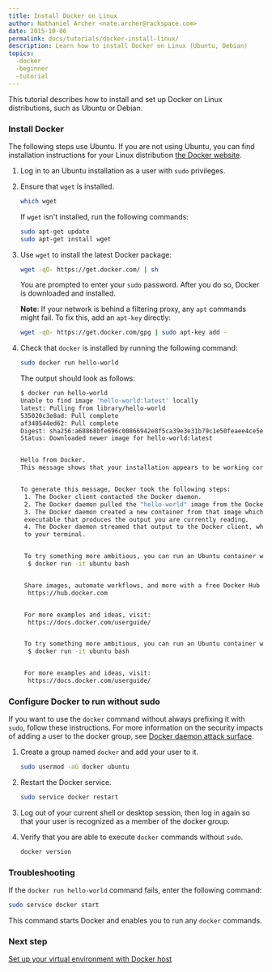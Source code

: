 ```yaml
---
title: Install Docker on Linux
author: Nathaniel Archer <nate.archer@rackspace.com>
date: 2015-10-06
permalink: docs/tutorials/docker-install-linux/
description: Learn how to install Docker on Linux (Ubuntu, Debian)
topics:
  -docker
  -beginner
  -tutorial
---
```


This tutorial describes how to install and set up Docker on Linux distributions, such as Ubuntu or Debian.

### <a name="install"></a> Install Docker
The following steps use Ubuntu. If you are not using Ubuntu, you can find installation
instructions for your Linux distribution [the Docker website](https://docs.docker.com/installation/).

1. Log in to an Ubuntu installation as a user with `sudo` privileges.

2. Ensure that `wget` is installed.

    ```bash
    which wget
    ```

     If `wget` isn't installed, run the following commands:

     ```bash
     sudo apt-get update
     sudo apt-get install wget
     ```

3. Use `wget` to install the latest Docker package:

     ```bash
     wget -qO- https://get.docker.com/ | sh
     ```

     You are prompted to enter your `sudo` password. After you do so, Docker is downloaded and installed.

     **Note**: If your network is behind a filtering proxy, any `apt` commands might fail. To fix this, add an `apt-key` directly:

     ```bash
     wget -qO- https://get.docker.com/gpg | sudo apt-key add -
     ```

4. Check that `docker` is installed by running the following command:

     ```bash
     sudo docker run hello-world
     ```

     The output should look as follows:

     ```bash
     $ docker run hello-world
     Unable to find image 'hello-world:latest' locally
     latest: Pulling from library/hello-world
     535020c3e8ad: Pull complete
     af340544ed62: Pull complete
     Digest: sha256:a68868bfe696c00866942e8f5ca39e3e31b79c1e50feaee4ce5e28df2f051d5c
     Status: Downloaded newer image for hello-world:latest


     Hello from Docker.
     This message shows that your installation appears to be working correctly.


     To generate this message, Docker took the following steps:
      1. The Docker client contacted the Docker daemon.
      2. The Docker daemon pulled the "hello-world" image from the Docker Hub.
      3. The Docker daemon created a new container from that image which runs the
      executable that produces the output you are currently reading.
      4. The Docker daemon streamed that output to the Docker client, which sent it
      to your terminal.


      To try something more ambitious, you can run an Ubuntu container with:
       $ docker run -it ubuntu bash


      Share images, automate workflows, and more with a free Docker Hub account:
       https://hub.docker.com


      For more examples and ideas, visit:
       https://docs.docker.com/userguide/


      To try something more ambitious, you can run an Ubuntu container with:
       $ docker run -it ubuntu bash


      For more examples and ideas, visit:
       https://docs.docker.com/userguide/
     ````

### <a name="sudo"></a> Configure Docker to run without sudo
If you want to use the `docker` command without always prefixing it with `sudo`, follow
these instructions. For more information on the security impacts of adding a user
to the docker group, see [Docker daemon attack surface][daemon-security].

1. Create a group named `docker` and add your user to it.

    ```bash
    sudo usermod -aG docker ubuntu
    ```

2. Restart the Docker service.

    ```bash
    sudo service docker restart
    ```

3. Log out of your current shell or desktop session, then log in again so that your
    user is recognized as a member of the docker group.

4. Verify that you are able to execute `docker` commands without `sudo`.

    ```bash
    docker version
    ```

[daemon-security]: https://docs.docker.com/articles/security/#docker-daemon-attack-surface

### Troubleshooting

If the `docker run hello-world` command fails, enter the following command:

```bash
sudo service docker start
```

This command starts Docker and enables you to run any `docker` commands.

### Next step

[Set up your virtual environment with Docker host](docs/tutorials/set-up-docker-machine)
